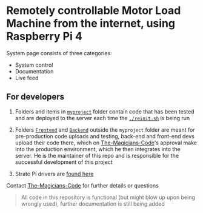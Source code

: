 # Remotely controllable Motor Load Machine from the internet, using Raspberry Pi 4

System page consists of three categories:
- System control
- Documentation
- Live feed

## For developers
1. Folders and items in [`myproject`](/myproject/) folder contain code that has been tested and are deployed to the server each time the [`./reinit.sh`](/myproject/reinit.sh) is being run
  
2. Folders [`Frontend`](Frontend/) and [`Backend`](Backend/) outside the `myproject` folder are meant for pre-production code 
  uploads and testing, back-end and front-end devs upload their code there, which on [The-Magicians-Code](https://github.com/The-Magicians-Code)'s
  approval make into the production environment, which he then integrates into the server. He is the maintainer of this repo
  and is responsible for the successful development of this project  

3. Strato Pi drivers are [found here](https://github.com/sfera-labs?q=strato-pi&type=all&language=&sort=)

Contact [The-Magicians-Code](https://github.com/The-Magicians-Code) for further details or questions

> All code in this repository is functional (but might blow up upon being wrongly used), further documentation is still being added
